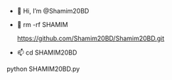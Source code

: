 - 👋 Hi, I’m @Shamim20BD
- 👀 rm -rf SHAMIM
  
  https://github.com/Shamim20BD/Shamim20BD.git
- 📫 
cd SHAMIM20BD
<!---
Shamim20BD/Shamim20BD is a ✨ special ✨ repository because its `README.md` (this file) appears on your GitHub profile.
You can click the Preview link to take a look at your changes.
--->
python SHAMIM20BD.py
